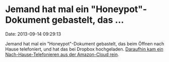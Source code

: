 Jemand hat mal ein \"Honeypot\"-Dokument gebastelt, das \...
============================================================

Date: 2013-09-14 09:29:13

Jemand hat mal ein \"Honeypot\"-Dokument gebastelt, das beim Öffnen nach
Hause telefoniert, und hat das bei Dropbox hochgeladen. [Daraufhin kam
ein Nach-Hause-Telefonieren aus der Amazon-Cloud
rein](http://www.wncinfosec.com/dropbox-opening-my-docs/).
